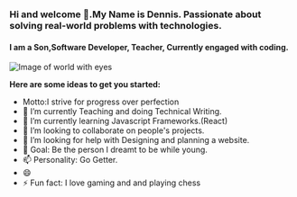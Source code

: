 ### Hi and welcome 👋.**My Name is Dennis. Passionate about solving real-world problems with technologies.**
#### I am a Son,Software Developer, Teacher, Currently engaged with coding.
![Image of world with eyes](https://images.pexels.com/photos/5217883/pexels-photo-5217883.jpeg?auto=compress&cs=tinysrgb&w=600)

**Here are some ideas to get you started:**

-  Motto:I strive for progress over perfection
- 🔭 I’m currently Teaching and doing Technical Writing.
- 🌱 I’m currently learning Javascript Frameworks.(React)
- 👯 I’m looking to collaborate on  people's projects.
- 🤔 I’m looking for help with Designing and planning a website.
- 💬 Goal: Be the person I dreamt to be while young.
- 📫 Personality: Go Getter.
- 😄 
- ⚡ Fun fact: I love gaming and and playing chess

